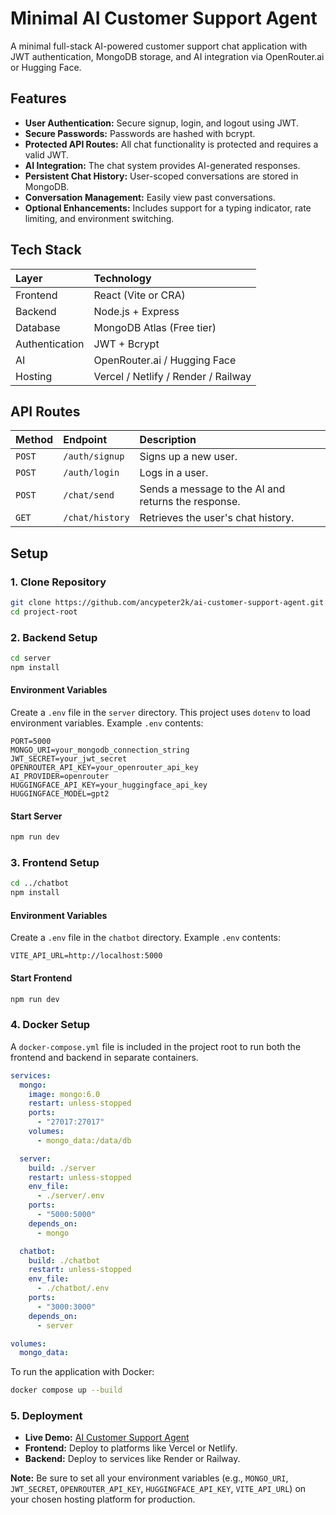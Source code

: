 # Minimal AI Customer Support Agent

A minimal full-stack AI-powered customer support chat application with JWT authentication, MongoDB storage, and AI integration via OpenRouter.ai or Hugging Face.

## Features

*   **User Authentication:** Secure signup, login, and logout using JWT.
*   **Secure Passwords:** Passwords are hashed with bcrypt.
*   **Protected API Routes:** All chat functionality is protected and requires a valid JWT.
*   **AI Integration:** The chat system provides AI-generated responses.
*   **Persistent Chat History:** User-scoped conversations are stored in MongoDB.
*   **Conversation Management:** Easily view past conversations.
*   **Optional Enhancements:** Includes support for a typing indicator, rate limiting, and environment switching.

## Tech Stack

| Layer          | Technology               |
| :------------- | :----------------------- |
| Frontend       | React (Vite or CRA)      |
| Backend        | Node.js + Express        |
| Database       | MongoDB Atlas (Free tier)|
| Authentication | JWT + Bcrypt             |
| AI             | OpenRouter.ai / Hugging Face |
| Hosting        | Vercel / Netlify / Render / Railway |

## API Routes

| Method | Endpoint        | Description                                |
| :----- | :-------------- | :----------------------------------------- |
| `POST`   | `/auth/signup`    | Signs up a new user.                       |
| `POST`   | `/auth/login`     | Logs in a user.                            |
| `POST`   | `/chat/send`      | Sends a message to the AI and returns the response. |
| `GET`    | `/chat/history`   | Retrieves the user's chat history.         |

## Setup

### 1. Clone Repository

```bash
git clone https://github.com/ancypeter2k/ai-customer-support-agent.git
cd project-root
```

### 2. Backend Setup

```bash
cd server
npm install
```

#### Environment Variables

Create a `.env` file in the `server` directory. This project uses `dotenv` to load environment variables. Example `.env` contents:

```
PORT=5000
MONGO_URI=your_mongodb_connection_string
JWT_SECRET=your_jwt_secret
OPENROUTER_API_KEY=your_openrouter_api_key
AI_PROVIDER=openrouter
HUGGINGFACE_API_KEY=your_huggingface_api_key
HUGGINGFACE_MODEL=gpt2
```

#### Start Server

```bash
npm run dev
```

### 3. Frontend Setup

```bash
cd ../chatbot
npm install
```

#### Environment Variables

Create a `.env` file in the `chatbot` directory. Example `.env` contents:

```
VITE_API_URL=http://localhost:5000
```

#### Start Frontend

```bash
npm run dev
```

### 4. Docker Setup

A `docker-compose.yml` file is included in the project root to run both the frontend and backend in separate containers.

```yaml
services:
  mongo:
    image: mongo:6.0
    restart: unless-stopped
    ports:
      - "27017:27017"
    volumes:
      - mongo_data:/data/db

  server:
    build: ./server
    restart: unless-stopped
    env_file:
      - ./server/.env
    ports:
      - "5000:5000"
    depends_on:
      - mongo

  chatbot:
    build: ./chatbot
    restart: unless-stopped
    env_file:
      - ./chatbot/.env
    ports:
      - "3000:3000"
    depends_on:
      - server

volumes:
  mongo_data:
```

To run the application with Docker:

```bash
docker compose up --build
```

### 5. Deployment

*   **Live Demo:** [AI Customer Support Agent](https://ai-customer-support-agent-git-main-ancy-peters-projects.vercel.app/chat)
*   **Frontend:** Deploy to platforms like Vercel or Netlify.
*   **Backend:** Deploy to services like Render or Railway.

**Note:** Be sure to set all your environment variables (e.g., `MONGO_URI`, `JWT_SECRET`, `OPENROUTER_API_KEY`, `HUGGINGFACE_API_KEY`, `VITE_API_URL`) on your chosen hosting platform for production.